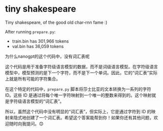 
# tiny shakespeare

Tiny shakespeare, of the good old char-rnn fame :)

After running `prepare.py`:

- train.bin has 301,966 tokens
- val.bin has 36,059 tokens

为什么nanogpt的这个代码中，没有词汇表呢



这个代码是用于准备字符级语言模型的数据，而不是词级语言模型。在字符级语言模型中，模型预测的是下一个字符，而不是下一个单词。因此，它的“词汇表”实际上就是所有可能的字符集合。

在这个特定的代码中，`prepare.py` 脚本将莎士比亚的文本转换为一系列的字符 ID。这些 ID 是通过将每个唯一字符映射到一个唯一的整数来得到的。这个映射就是字符级语言模型的“词汇表”。

所以，虽然这个代码中没有明显的“词汇表”，但实际上，它是通过字符到 ID 的映射来隐式地创建了一个词汇表。希望这个答案能帮到你！如果你还有其他问题，欢迎随时向我提问。😊


